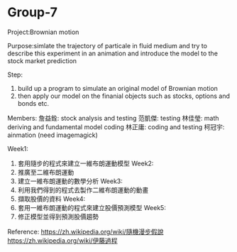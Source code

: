 # Group-7

Project:Brownian motion

Purpose:simlate the trajectory of particale in fluid medium and try to describe this experiment in an animation and introduce the model to the stock market prediction

Step:
1. build up a program to simulate an original model of Brownian motion
2. then apply our model on the finanial objects such as stocks, options and bonds etc.


Members:
詹益銓: stock analysis and testing
范凱傑: testing
林佳瑩: math deriving and fundamental model coding
林正庸: coding and testing
柯冠宇: ainmation (need imagemagick)


Week1:
1. 套用隨步的程式來建立一維布朗運動模型
Week2:
1. 推廣至二維布朗運動
2. 建立一維布朗運動的數學分析
Week3:
1. 利用我們得到的程式去製作二維布朗運動的動畫 
2. 擷取股價的資料
Week4:
1. 套用一維布朗運動的程式來建立股價預測模型
Week5:
1. 修正模型並得到預測股價趨勢


Reference:
https://zh.wikipedia.org/wiki/隨機漫步假說
https://zh.wikipedia.org/wiki/伊藤過程

